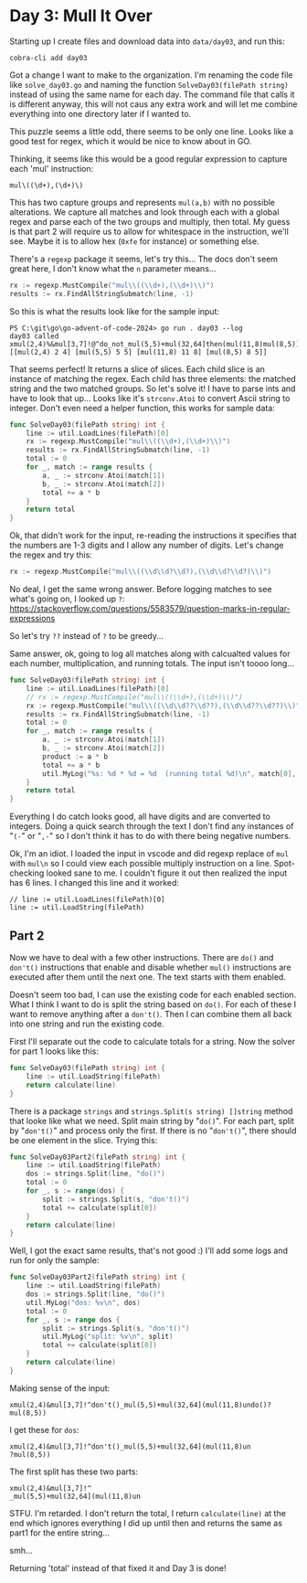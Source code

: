# Day 3: Mull It Over

Starting up I create files and download data into `data/day03`, and run this:

    cobra-cli add day03

Got a change I want to make to the organization.   I'm renaming the code
file like `solve_day03.go` and naming the function 
`SolveDay03(filePath string)` instead of using the same name for each
day.   The command file that calls it is different anyway, this will not
caus any extra work and will let me combine everything into one directory
later if I wanted to.

This puzzle seems a little odd, there seems to be only one line.
Looks like a good test for regex, which it would be nice to know about in
GO.

Thinking, it seems like this would be a good regular expression
to capture each 'mul' instruction:

    mul\((\d+),(\d+)\)

This has two capture groups and represents `mul(a,b)` with no possible
alterations.  We capture all matches and look through each with a global
regex and parse each of the two groups and multiply, then total. My guess
is that part 2 will require us to allow for whitespace in the instruction,
we'll see.  Maybe it is to allow hex (`0xfe` for instance) or something
else.

There's a `regexp` package it seems, let's try this...   The docs don't
seem great here, I don't know what the `n` parameter means...

```go
rx := regexp.MustCompile("mul\\((\\d+),(\\d+)\\)")
results := rx.FindAllStringSubmatch(line, -1)
```

So this is what the results look like for the sample input:

    PS C:\git\go\go-advent-of-code-2024> go run . day03 --log
    day03 called
    xmul(2,4)%&mul[3,7]!@^do_not_mul(5,5)+mul(32,64]then(mul(11,8)mul(8,5))
    [[mul(2,4) 2 4] [mul(5,5) 5 5] [mul(11,8) 11 8] [mul(8,5) 8 5]]

That seems perfect!   It returns a slice of slices.   Each child slice
is an instance of matching the regex.   Each child has three elements: the
matched string and the two matched groups.   So let's solve it!   I have to
parse ints and have to look that up...  Looks like it's `strconv.Atoi` to
convert Ascii string to integer.  Don't even need a helper function, this
works for sample data:

```go
func SolveDay03(filePath string) int {
	line := util.LoadLines(filePath)[0]
	rx := regexp.MustCompile("mul\\((\\d+),(\\d+)\\)")
	results := rx.FindAllStringSubmatch(line, -1)
	total := 0
	for _, match := range results {
		a, _ := strconv.Atoi(match[1])
		b, _ := strconv.Atoi(match[2])
		total += a * b
	}
	return total
}
```

Ok, that didn't work for the input, re-reading the instructions it specifies
that the numbers are 1-3 digits and I allow any number of digits.   Let's
change the regex and try this:

```go
rx := regexp.MustCompile("mul\\((\\d\\d?\\d?),(\\d\\d?\\d?)\\)")
```

No deal, I get the same wrong answer.   Before logging matches to see
what's going on, I looked up `?`: https://stackoverflow.com/questions/5583579/question-marks-in-regular-expressions

So let's try `??` instead of `?` to be greedy...

Same answer, ok, going to log all matches along with calcualted
values for each number, multiplication, and running totals.   The input isn't
toooo long...

```go
func SolveDay03(filePath string) int {
	line := util.LoadLines(filePath)[0]
	// rx := regexp.MustCompile("mul\\((\\d+),(\\d+)\\)")
	rx := regexp.MustCompile("mul\\((\\d\\d??\\d??),(\\d\\d??\\d??)\\)")
	results := rx.FindAllStringSubmatch(line, -1)
	total := 0
	for _, match := range results {
		a, _ := strconv.Atoi(match[1])
		b, _ := strconv.Atoi(match[2])
		product := a * b
		total += a * b
		util.MyLog("%s: %d * %d = %d  (running total %d)\n", match[0], a, b, product, total)
	}
	return total
}
```

Everything I do catch looks good, all have digits and are converted to integers.
Doing a quick search through the text I don't find any instances of "`(-`" or "`,-`"
so I don't think it has to do with there being negative numbers.

Ok, I'm an idiot.   I loaded the input in vscode and did regexp replace of `mul`
with `mul\n` so I could view each possible multiply instruction on a line.
Spot-checking looked sane to me.   I couldn't figure it out then realized the 
input has 6 lines.   I changed this line and it worked:

	// line := util.LoadLines(filePath)[0]
	line := util.LoadString(filePath)

## Part 2

Now we have to deal with a few other instructions.  There are `do()` and `don't()`
instructions that enable and disable whether `mul()` instructions are executed
after them until the next one.   The text starts with them enabled.

Doesn't seem too bad, I can use the existing code for each enabled section.
What I think I want to do is split the string based on `do()`.   For each of these
I want to remove anything after a `don't()`.   Then I can combine them all
back into one string and run the existing code.

First I'll separate out the code to calculate totals for a string.  Now the
solver for part 1 looks like this:

```go
func SolveDay03(filePath string) int {
	line := util.LoadString(filePath)
	return calculate(line)
}
```

There is a package `strings` and `strings.Split(s string) []string` method that
looke like what we need.   Split main string by "`do()`".   For each part,
split by "`don't()`" and process only the first.   If there is no "`don't()`",
there should be one element in the slice.   Trying this:

```go
func SolveDay03Part2(filePath string) int {
	line := util.LoadString(filePath)
	dos := strings.Split(line, "do()")
	total := 0
	for _, s := range(dos) {
		split := strings.Split(s, "don't()")
		total += calculate(split[0])
	}
	return calculate(line)
}
```

Well, I got the exact same results, that's not good :)  I'll add some logs and
run for only the sample:

```go
func SolveDay03Part2(filePath string) int {
	line := util.LoadString(filePath)
	dos := strings.Split(line, "do()")
	util.MyLog("dos: %v\n", dos)
	total := 0
	for _, s := range dos {
		split := strings.Split(s, "don't()")
		util.MyLog("split: %v\n", split)
		total += calculate(split[0])
	}
	return calculate(line)
}
```

Making sense of the input:

    xmul(2,4)&mul[3,7]!^don't()_mul(5,5)+mul(32,64](mul(11,8)undo()?mul(8,5))

I get these for `dos`:

    xmul(2,4)&mul[3,7]!^don't()_mul(5,5)+mul(32,64](mul(11,8)un
    ?mul(8,5))

The first split has these two parts:

    xmul(2,4)&mul[3,7]!^
    _mul(5,5)+mul(32,64](mul(11,8)un

STFU.   I'm retarded.   I don't return the total, I return
`calculate(line)` at the end which ignores everything I did up until then
and returns the same as part1 for the entire string...

smh...

Returning 'total' instead of that fixed it and Day 3 is done!

